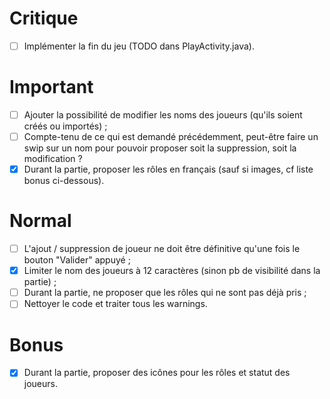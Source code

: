 # Critique
- [ ] Implémenter la fin du jeu (TODO dans PlayActivity.java).

# Important
- [ ] Ajouter la possibilité de modifier les noms des joueurs (qu'ils soient créés ou importés) ;
- [ ] Compte-tenu de ce qui est demandé précédemment, peut-être faire un swip sur un nom pour pouvoir proposer soit la suppression, soit la modification ?
- [x] Durant la partie, proposer les rôles en français (sauf si images, cf liste bonus ci-dessous).

# Normal
- [ ] L'ajout / suppression de joueur ne doit être définitive qu'une fois le bouton "Valider" appuyé ;
- [x] Limiter le nom des joueurs à 12 caractères (sinon pb de visibilité dans la partie) ;
- [ ] Durant la partie, ne proposer que les rôles qui ne sont pas déjà pris ;
- [ ] Nettoyer le code et traiter tous les warnings.

# Bonus
- [x] Durant la partie, proposer des icônes pour les rôles et statut des joueurs.

